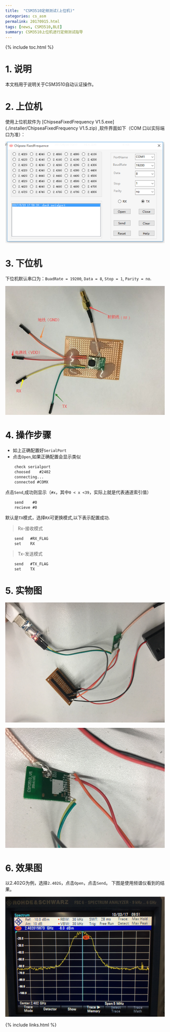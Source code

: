 ```yaml
---
title:  "CSM3510定频测试(上位机)"
categories: cs_asm
permalink: 20170915.html
tags: [news, CSM3510,BLE]
summary: CSM3510上位机进行定频测试指导
---
```


{% include toc.html %}

# 1. 说明

本文档用于说明关于CSM3510自动认证操作。

# 2. 上位机

使用上位机软件为 [ChipseaFixedFrequency V1.5.exe](./installer/ChipseaFixedFrequency V1.5.zip) ,软件界面如下（COM 口以实际端口为准）：

![上位机软件主界面](picture/csm3510/上位机软件主界面.png)


# 3. 下位机

下位机默认串口为：`BuadRate = 19200`, `Data = 8`, `Stop = 1`, `Parity = no`.

![上位机软件主界面](picture/csm3510/下位机示意图.jpg)

# 4. 操作步骤
 - 如上正确配置好`SerialPort`
 - 点击`Open`,如果正确配置会显示类似

```
    check serialport
    choosed    #2402
    connecting...
    connected #COMX
```
点击`Send`,成功则显示（`#x`，其中`0 < x <39`，实际上就是代表通道索引值）

```
    send    #0
    recieve #0
```
默认是`TX`模式，选择`RX`可更换模式,以下表示配置成功.

>Rx-接收模式

```
    send   #RX_FLAG
    set    RX
```

>Tx-发送模式

```
    send   #TX_FLAG
    set    TX
```

# 5. 实物图
![实物图](picture/csm3510/实物连接图.jpg)

![实物图](picture/csm3510/实物连接图2.jpg)

# 6. 效果图
以2.402G为例，选择`2.402G`，点击`Open`，点击`Send`。 下图是使用频谱仪看到的结果。

![频谱仪效果](picture/csm3510/频谱仪效果.jpg)

{% include links.html %}







